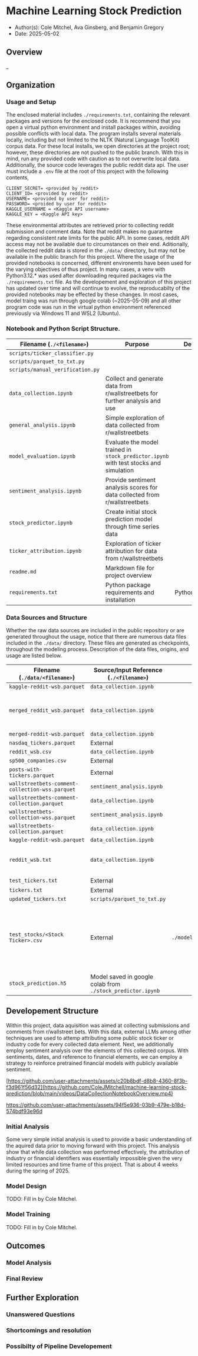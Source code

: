 # Machine Learning Stock Prediction
- Author(s): Cole Mitchel, Ava Ginsberg, and Benjamin Gregory
- Date: 2025-05-02

## Overview
_

## Organization
### Usage and Setup
The enclosed material includes `./requirements.txt`, containing the relevant packages and versions for the enclosed code. It is recommend that you open a virtual python environment and install packages within, avoiding possible conflicts with local data. The program installs several materials locally, including but not limited to the NLTK (Natural Language ToolKit) corpus data. For these local installs, we open directories at the project root; however, these directories are not pushed to the public branch. With this in mind, run any provided code with caution as to not overwrite local data. Additionally, the source code leverages the public reddit data api. The user must include a `.env` file at the root of this project with the following contents,
```
CLIENT_SECRET= <provided by reddit>
CLIENT_ID= <provided by reddit>
USERNAME= <provided by user for reddit>
PASSWORD= <proided by user for reddit>
KAGGLE_USERNAME = <Kaggle API username>
KAGGLE_KEY = <Kaggle API key>
```
These environmental attributes are retrieved prior to collecting reddit submission and comment data. Note that reddit makes no guarantee regarding consistent rate limits for the public API. In some cases, reddit API access may not be available due to circumstances on their end. Aditionally, the collected reddit data is stored in the `./data/` directory, but may not be available in the public branch for this project. Where the usage of the provided notebooks is concerned, different environemts have been used for the varying objectives of thus project. In many cases, a venv with Python3.12.* was used after downloading required packages via the `./requirements.txt` file. As the developement and exploration of this project has updated over time and will continue to evolve, the reproducabilty of the provided notebooks may be effected by these changes. In most cases, model traing was run through google colab (~2025-05-09) and all other program code was run in the virtual python environment referenced previously via Windows 11 and WSL2 (Ubuntu).

### Notebook and Python Script Structure.
| Filename (`./<filename>`) | Purpose | Details |
|---|---|---|
| `scripts/ticker_classifier.py` | | |
| `scripts/parquet_to_txt.py` | | |
| `scripts/manual_verification.py` | | |
| `data_collection.ipynb` | Collect and generate data from r/wallstreetbets for further analysis and use | |
| `general_analysis.ipynb` | Simple exploration of data collected from r/wallstreetbets | |
| `model_evaluation.ipynb` | Evaluate the model trained in `stock_predictor.ipynb` with test stocks and simulation | |
| `sentiment_analysis.ipynb` | Provide sentiment analysis scores for data collected from r/wallstreetbets | |
| `stock_predictor.ipynb` | Create initial stock prediction model through time series data | |
| `ticker_attribution.ipynb` | Exploration of ticker attribution for data from r/wallstreetbets | |
| `readme.md` | Markdown file for project overview | |
| `requirements.txt`| Python package requirements and installation | Python3.12.* |

### Data Sources and Structure
Whether the raw data sources are included in the public repository or are generated throughout the usage, notice that there are numerous data files included in the `./data/` directory. These files are generated as checkpoints, throughout the modeling process. Description of the data files, origins, and usage are listed below. 

| Filename (`./data/<filename>`) | Source/Input Reference (`./<filename>`) | Usage | Desc |
|---|---|---|---|
| `kaggle-reddit-wsb.parquet` | `data_collection.ipynb` |  |  |
| `merged_reddit_wsb.parquet` | `data_collection.ipynb` |  | This is an unused artifact from mismatched naming. |
| `merged-reddit-wsb.parquet` | `data_collection.ipynb` |  |  |
| `nasdaq_tickers.parquet` | External |  |  |
| `reddit_wsb.csv` | `data_collection.ipynb` |  |  |
| `sp500_companies.csv` | External |  |  |
| `posts-with-tickers.parquet` | External |  |
| `wallstreetbets-comment-collection-wss.parquet` | `sentiment_analysis.ipynb` |  |  |
| `wallstreetbets-comment-collection.parquet` | `data_collection.ipynb` |  |  |
| `wallstreetbets-collection-wss.parquet` | `sentiment_analysis.ipynb` |  |  |
| `wallstreetbets-collection.parquet` | `data_collection.ipynb` |  |  |
| `kaggle-reddit-wsb.parquet` | `data_collection.ipynb` |  |  |
| `reddit_wsb.txt` | `data_collection.ipynb` |  | WSB Data Dump from Kaggle Source |
| `test_tickers.txt` | External |  |  |
| `tickers.txt` | External |  |  |
| `updated_tickers.txt` | `scripts/parquet_to_txt.py` |  |  |
| `test_stocks/<Stock Ticker>.csv` | External | `./model_evaluation.ipynb` | Recent stock data used for model test cases. Downloaded from NASDAQ Site. |
| `stock_prediction.h5` | Model saved in google colab from `./stock_predictor.ipynb` |  |  |

## Developement Structure
Within this project, data aquisition was aimed at collecting submissions and comments from r/wallstreet bets. With this data, external LLMs among other techniques are used to attemp attributing some public stock ticker or industry code for every collected data element. Next, we additionally employ sentiment analysis over the elements of this collected corpus. With sentiments, dates, and reference to financial elements, we can employ a strategy to reinforce pretrained financial models with publicly available sentiment.

[https://github.com/user-attachments/assets/c20b8bdf-d8b8-4360-8f3b-f3d961f56d32](https://github.com/ColeJMitchell/machine-learning-stock-prediction/blob/main/videos/DataCollectionNotebookOverview.mp4)

https://github.com/user-attachments/assets/94f5e936-03b9-479e-b18d-574bdf93e96d

### Initial Analysis
Some very simple initial analysis is used to provide a basic understanding of the aquired data prior to moving forward with this project. This analysis show that while data collection was performed effectively, the attribution of industry or financial identifiers was essentially impossible given the very limited resources and time frame of this project. That is about 4 weeks during the spring of 2025.


### Model Design
TODO: Fill in by Cole Mitchel.
### Model Training
TODO: Fill in by Cole Mitchel.

## Outcomes
### Model Analysis
### Final Review

## Further Exploration
### Unanswered Questions
### Shortcomings and resolution
### Possibilty of Pipeline Developement
